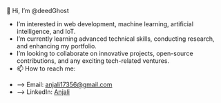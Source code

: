 👋 Hi, I’m @deedGhost
- I’m interested in web development, machine learning, artificial intelligence, and IoT.
- I’m currently learning advanced technical skills, conducting research, and enhancing my portfolio.
- I’m looking to collaborate on innovative projects, open-source contributions, and any exciting tech-related ventures.
- 📫 How to reach me: 
* --> Email: anjali17356@gmail.com
* --> LinkedIn: [Anjali](https://www.linkedin.com/in/anjali-554ba2220)

<!---
deedGhost/deedGhost is a ✨ special ✨ repository because its `README.md` (this file) appears on your GitHub profile.
You can click the Preview link to take a look at your changes.
--->

